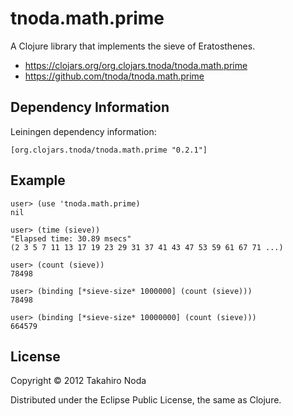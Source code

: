 # tnoda.math.prime

A Clojure library that implements the sieve of Eratosthenes.

+ https://clojars.org/org.clojars.tnoda/tnoda.math.prime
+ https://github.com/tnoda/tnoda.math.prime


## Dependency Information

Leiningen dependency information:

    [org.clojars.tnoda/tnoda.math.prime "0.2.1"]


## Example

    user> (use 'tnoda.math.prime)
    nil
    
    user> (time (sieve))
    "Elapsed time: 30.89 msecs"
    (2 3 5 7 11 13 17 19 23 29 31 37 41 43 47 53 59 61 67 71 ...)
    
    user> (count (sieve))
    78498
    
    user> (binding [*sieve-size* 1000000] (count (sieve)))
    78498
    
    user> (binding [*sieve-size* 10000000] (count (sieve)))
    664579


## License

Copyright © 2012 Takahiro Noda

Distributed under the Eclipse Public License, the same as Clojure.
